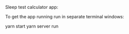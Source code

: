 Sleep test calculator app:

To get the app running run in separate terminal windows:

yarn start
yarn server run
